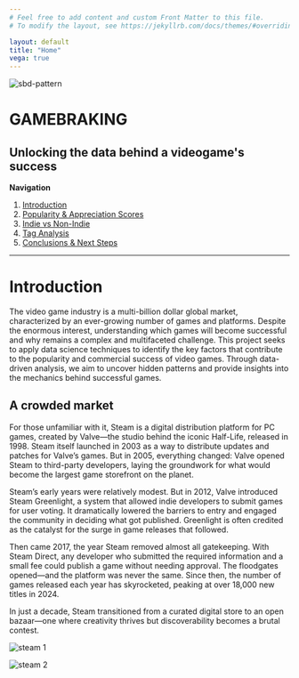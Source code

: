 ```yaml
---
# Feel free to add content and custom Front Matter to this file.
# To modify the layout, see https://jekyllrb.com/docs/themes/#overriding-theme-defaults

layout: default
title: "Home"
vega: true
---
```


<div class="full-width-wrapper">
    <img src="{{ site.baseurl }}/assets/images/header.svg" alt="sbd-pattern" class="full-width-image">
</div>


# GAMEBRAKING
## Unlocking the data behind a videogame's success

**Navigation**

1. [Introduction](#1-Introduction)
2. [Popularity & Appreciation Scores](#2-Popularity-&-Appreciation-Scores)
3. [Indie vs Non-Indie](#3-Indie-vs-Non-Indie)
4. [Tag Analysis](#4-Tag-Analysis)
5. [Conclusions & Next Steps](#5-Conclusions-&-Next-Steps)
 
---

# Introduction
The video game industry is a multi-billion dollar global market, characterized by an ever-growing number of games and platforms. Despite the enormous interest, understanding which games will become successful and why remains a complex and multifaceted challenge. This project seeks to apply data science techniques to identify the key factors that contribute to the popularity and commercial success of video games. Through data-driven analysis, we aim to uncover hidden patterns and provide insights into the mechanics behind successful games.

## A crowded market
 For those unfamiliar with it, Steam is a digital distribution platform for PC games, created by Valve—the studio behind the iconic Half-Life, released in 1998. Steam itself launched in 2003 as a way to distribute updates and patches for Valve’s games. But in 2005, everything changed: Valve opened Steam to third-party developers, laying the groundwork for what would become the largest game storefront on the planet.
 
Steam’s early years were relatively modest. But in 2012, Valve introduced Steam Greenlight, a system that allowed indie developers to submit games for user voting. It dramatically lowered the barriers to entry and engaged the community in deciding what got published. Greenlight is often credited as the catalyst for the surge in game releases that followed.
 
Then came 2017, the year Steam removed almost all gatekeeping. With Steam Direct, any developer who submitted the required information and a small fee could publish a game without needing approval. The floodgates opened—and the platform was never the same. Since then, the number of games released each year has skyrocketed, peaking at over 18,000 new titles in 2024.
 
In just a decade, Steam transitioned from a curated digital store to an open bazaar—one where creativity thrives but discoverability becomes a brutal contest.

![steam 1](assets/images/steamdb_game_releases_per_year.png)

![steam 2](assets/images/steamdb_game_releases_per_month.png)


<div style="height: 400px">
<vegachart schema-url="/master-projects-template-2025/assets/charts/metacritic.json" style="width: 100%; height: 100%"></vegachart>
</div>


